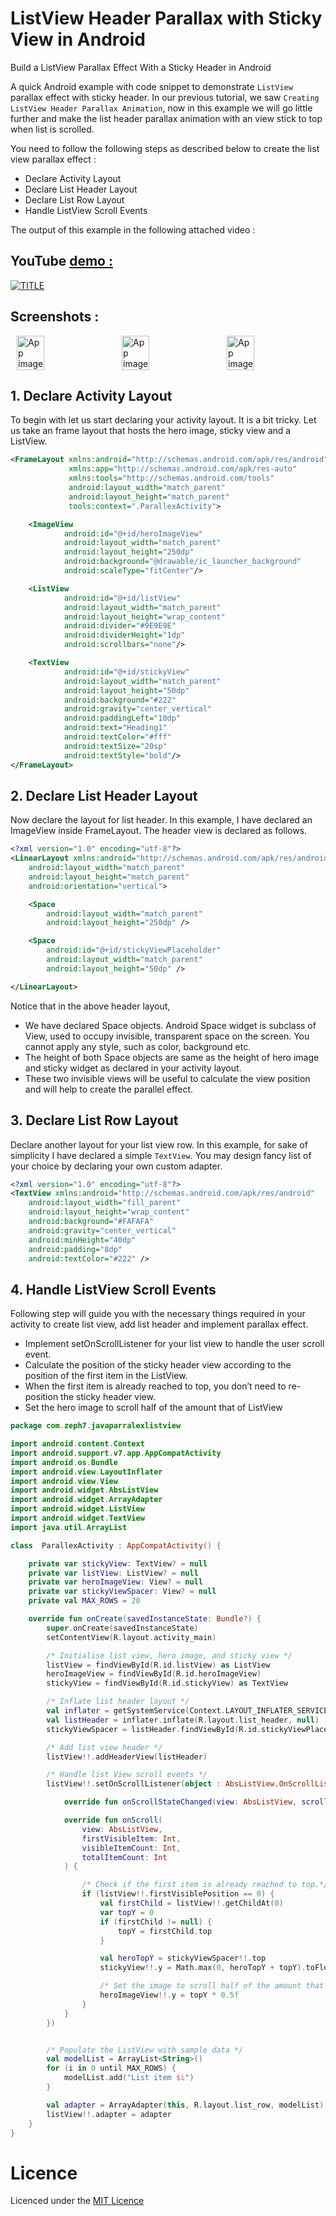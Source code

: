 # ListView Header Parallax with Sticky View in Android

Build a ListView Parallax Effect With a Sticky Header in Android 

A quick Android example with code snippet to demonstrate `ListView` parallax effect with sticky header. In our previous tutorial, we saw `Creating ListView Header Parallax Animation`, now in this example we will go little further and make the list header parallax animation with an view stick to top when list is scrolled.

You need to follow the following steps as described below to create the list view parallax effect :

* Declare Activity Layout
* Declare List Header Layout
* Declare List Row Layout
* Handle ListView Scroll Events

The output of this example in the following attached video :

## YouTube [demo :](https://www.youtube.com/watch?v=eyWDkwVnYxo)

[![TITLE](https://img.youtube.com/vi/eyWDkwVnYxo/0.jpg)](https://www.youtube.com/watch?v=eyWDkwVnYxo)

## Screenshots :

<div style="display:flex;">
<img alt="App image" src="screenshots/img1.jpg" width="30%" hspace="10">
<img alt="App image" src="screenshots/img2.jpg" width="30%" hspace="10">
<img alt="App image" src="screenshots/img3.jpg" width="30%" hspace="10">
</div>

## 1. Declare Activity Layout

To begin with let us start declaring your activity layout. It is a bit tricky. Let us take an frame layout that hosts the hero image, sticky view and a ListView.

```xml
<FrameLayout xmlns:android="http://schemas.android.com/apk/res/android"
             xmlns:app="http://schemas.android.com/apk/res-auto"
             xmlns:tools="http://schemas.android.com/tools"
             android:layout_width="match_parent"
             android:layout_height="match_parent"
             tools:context=".ParallexActivity">

    <ImageView
            android:id="@+id/heroImageView"
            android:layout_width="match_parent"
            android:layout_height="250dp"
            android:background="@drawable/ic_launcher_background"
            android:scaleType="fitCenter"/>

    <ListView
            android:id="@+id/listView"
            android:layout_width="match_parent"
            android:layout_height="wrap_content"
            android:divider="#9E9E9E"
            android:dividerHeight="1dp"
            android:scrollbars="none"/>

    <TextView
            android:id="@+id/stickyView"
            android:layout_width="match_parent"
            android:layout_height="50dp"
            android:background="#222"
            android:gravity="center_vertical"
            android:paddingLeft="10dp"
            android:text="Heading1"
            android:textColor="#fff"
            android:textSize="20sp"
            android:textStyle="bold"/>
</FrameLayout>
```

## 2. Declare List Header Layout

Now declare the layout for list header. In this example, I have declared an ImageView inside FrameLayout. The header view is declared as follows.

```xml
<?xml version="1.0" encoding="utf-8"?>
<LinearLayout xmlns:android="http://schemas.android.com/apk/res/android"
    android:layout_width="match_parent"
    android:layout_height="match_parent"
    android:orientation="vertical">

    <Space
        android:layout_width="match_parent"
        android:layout_height="250dp" />

    <Space
        android:id="@+id/stickyViewPlaceholder"
        android:layout_width="match_parent"
        android:layout_height="50dp" />

</LinearLayout>
```
Notice that in the above header layout,

* We have declared Space objects. Android Space widget is subclass of View, used to occupy invisible, transparent space on the screen. You cannot apply any style, such as color, background etc.
* The height of both Space objects are same as the height of hero image and sticky widget as declared in your activity layout.
* These two invisible views will be useful to calculate the view position and will help to create the parallel effect.


## 3. Declare List Row Layout

Declare another layout for your list view row. In this example, for sake of simplicity I have declared a simple `TextView`. You may design fancy list of your choice by declaring your own custom adapter.

```xml
<?xml version="1.0" encoding="utf-8"?>
<TextView xmlns:android="http://schemas.android.com/apk/res/android"
    android:layout_width="fill_parent"
    android:layout_height="wrap_content"
    android:background="#FAFAFA"
    android:gravity="center_vertical"
    android:minHeight="40dp"
    android:padding="8dp"
    android:textColor="#222" />
```

## 4. Handle ListView Scroll Events

Following step will guide you with the necessary things required in your activity to create list view, add list header and implement parallax effect.

* Implement setOnScrollListener for your list view to handle the user scroll event.
* Calculate the position of the sticky header view according to the position of the first item in the ListView.
* When the first item is already reached to top, you don’t need to re-position the sticky header view.
* Set the hero image to scroll half of the amount that of ListView

```kotlin
package com.zeph7.javaparralexlistview

import android.content.Context
import android.support.v7.app.AppCompatActivity
import android.os.Bundle
import android.view.LayoutInflater
import android.view.View
import android.widget.AbsListView
import android.widget.ArrayAdapter
import android.widget.ListView
import android.widget.TextView
import java.util.ArrayList

class  ParallexActivity : AppCompatActivity() {

    private var stickyView: TextView? = null
    private var listView: ListView? = null
    private var heroImageView: View? = null
    private var stickyViewSpacer: View? = null
    private val MAX_ROWS = 20

    override fun onCreate(savedInstanceState: Bundle?) {
        super.onCreate(savedInstanceState)
        setContentView(R.layout.activity_main)

        /* Initialise list view, hero image, and sticky view */
        listView = findViewById(R.id.listView) as ListView
        heroImageView = findViewById(R.id.heroImageView)
        stickyView = findViewById(R.id.stickyView) as TextView

        /* Inflate list header layout */
        val inflater = getSystemService(Context.LAYOUT_INFLATER_SERVICE) as LayoutInflater
        val listHeader = inflater.inflate(R.layout.list_header, null)
        stickyViewSpacer = listHeader.findViewById(R.id.stickyViewPlaceholder)

        /* Add list view header */
        listView!!.addHeaderView(listHeader)

        /* Handle list View scroll events */
        listView!!.setOnScrollListener(object : AbsListView.OnScrollListener {

            override fun onScrollStateChanged(view: AbsListView, scrollState: Int) {}

            override fun onScroll(
                view: AbsListView,
                firstVisibleItem: Int,
                visibleItemCount: Int,
                totalItemCount: Int
            ) {

                /* Check if the first item is already reached to top.*/
                if (listView!!.firstVisiblePosition == 0) {
                    val firstChild = listView!!.getChildAt(0)
                    var topY = 0
                    if (firstChild != null) {
                        topY = firstChild.top
                    }

                    val heroTopY = stickyViewSpacer!!.top
                    stickyView!!.y = Math.max(0, heroTopY + topY).toFloat()

                    /* Set the image to scroll half of the amount that of ListView */
                    heroImageView!!.y = topY * 0.5f
                }
            }
        })


        /* Populate the ListView with sample data */
        val modelList = ArrayList<String>()
        for (i in 0 until MAX_ROWS) {
            modelList.add("List item $i")
        }

        val adapter = ArrayAdapter(this, R.layout.list_row, modelList)
        listView!!.adapter = adapter
    }
}
```

# Licence

Licenced under the [MIT Licence](https://github.com/ashish7zeph/android-kotlin-Parallax-listview/blob/master/LICENSE)

